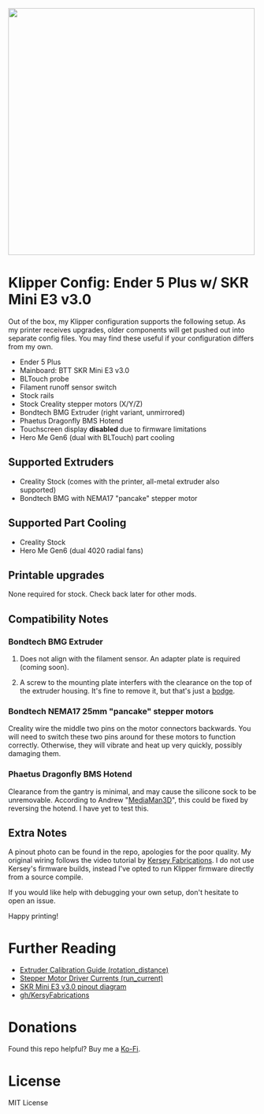 <img src="https://raw.githubusercontent.com/tinyfluffs/klipper_ender_5_plus/main/printer.jpg" width="500" />

# Klipper Config: Ender 5 Plus w/ SKR Mini E3 v3.0

Out of the box, my Klipper configuration supports the following setup. As my printer receives upgrades, older components will get pushed out into separate config files. You may find these useful if your configuration differs from my own.

- Ender 5 Plus
- Mainboard: BTT SKR Mini E3 v3.0
- BLTouch probe
- Filament runoff sensor switch
- Stock rails
- Stock Creality stepper motors (X/Y/Z)
- Bondtech BMG Extruder (right variant, unmirrored)
- Phaetus Dragonfly BMS Hotend
- Touchscreen display **disabled** due to firmware limitations
- Hero Me Gen6 (dual with BLTouch) part cooling

## Supported Extruders
- Creality Stock (comes with the printer, all-metal extruder also supported)
- Bondtech BMG with NEMA17 "pancake" stepper motor

## Supported Part Cooling
- Creality Stock
- Hero Me Gen6 (dual 4020 radial fans)

## Printable upgrades

None required for stock. Check back later for other mods.

## Compatibility Notes

### Bondtech BMG Extruder

1. Does not align with the filament sensor. An adapter plate is required (coming soon).

2. A screw to the mounting plate interfers with the clearance on the top of the extruder housing. It's fine to remove it, but that's just a [bodge](https://www.youtube.com/watch?v=lIFE7h3m40U).

### Bondtech NEMA17 25mm "pancake" stepper motors

Creality wire the middle two pins on the motor connectors backwards. You will need to switch these two pins around for these motors to function correctly. Otherwise, they will vibrate and heat up very quickly, possibly damaging them.

### Phaetus Dragonfly BMS Hotend

Clearance from the gantry is minimal, and may cause the silicone sock to be unremovable. According to Andrew "[MediaMan3D](https://www.printables.com/social/56045-mediaman3d/about)", this could be fixed by reversing the hotend. I have yet to test this.

## Extra Notes

A pinout photo can be found in the repo, apologies for the poor quality. My original wiring follows the video tutorial by [Kersey Fabrications](https://www.youtube.com/watch?v=VAXY3GkgTyY). I do not use Kersey's firmware builds, instead I've opted to run Klipper firmware directly from a source compile.

If you would like help with debugging your own setup, don't hesitate to open an issue.

Happy printing!

# Further Reading

- [Extruder Calibration Guide (rotation_distance)](https://www.klipper3d.org/Rotation_Distance.html)
- [Stepper Motor Driver Currents (run_current)](https://docs.vorondesign.com/community/howto/120decibell/calculating_driver_current.html)
- [SKR Mini E3 v3.0 pinout diagram](https://github.com/bigtreetech/BIGTREETECH-SKR-mini-E3/blob/master/hardware/BTT%20SKR%20MINI%20E3%20V3.0/Hardware/BTT%20E3%20SKR%20MINI%20V3.0_PIN.pdf)
- [gh/KersyFabrications](https://github.com/KerseyFabrications)

# Donations

Found this repo helpful? Buy me a [Ko-Fi](https://ko-fi.com/tinyfluffs_).

# License

MIT License
